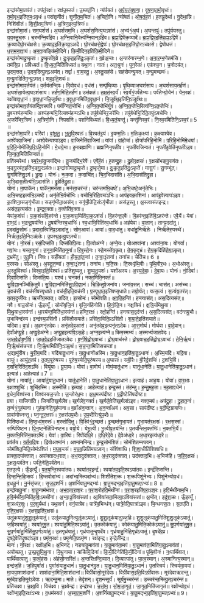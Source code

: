 

  
इन्द्रा॑सोमा॒तप॑तं। तप॑तं॒रक्षः॑। रक्ष॑उ॒ब्जतं॑। उ॒ब्जतं॒नि। न्य॑र्पयतं। अ॒र्प॒य॒तं॒वृ॒ष॒णा॒। वृ॒ष॒णा॒त॒मो॒वृधः॑। त॒मो॒वृध॒इति॑त॒मः॒ऽवृधः॑॥ परा॑शृणीतं। शृ॒णी॒त॒म॒चितः॑। अ॒चितो॒नि। न्यो॑षतं। ओ॒ष॒तं॒ह॒तं। ह॒तन्नु॒देथां॑। नु॒देथा॒न्नि। निशि॑शीतं। शि॒शी॒तम॒त्रिणः॑। अ॒त्रिण॒इत्य॒त्रिणः॑॥  
इन्द्रा॑सोमा॒सं। सम॒घशं॑सं। अ॒घशं॑सम॒भि। अ॒घशं॑स॒मित्य॒घऽश॑सं। अ॒भ्य॑१॒॑अ॒घं। अ॒घन्तपुः॑। तपु॑र्ययस्तु। य॒य॒स्तु॒च॒रुः। च॒रुर॑ग्नि॒वाँइ॑व। अ॒ग्नि॒वानि॒वेत्य॑ग्नि॒वान्ऽइि॑व॥ ब्र॒ह्म॒द्विषे॑क्र॒व्यादे॑। ब्र॒ह्म॒द्विष॒इति॑ब्र॒ह्म॒ऽद्विषे॑। क्र॒व्यादे॑घो॒रच॑क्षसे। क्र॒व्याद॒इति॑क्र॒व्य॒ऽअदे॑। घो॒रच॑क्षसे॒द्वेषः॑। घो॒रच॑क्षस॒इति॑घो॒रऽच॑क्षसे। द्वेषो॑धत्तं। ध॒त्त॒म॒ना॒वा॒यं। अ॒न॒वा॒यङ्कि॑मी॒दिने॑। कि॒मी॒दिन॒इति॑कि॒मी॒दिने॑॥  
इन्द्रा॑सोमादु॒ष्कृतः॑। दु॒ष्कृतो॑व॒व्रे। दुः॒कृत॒इति॑दुः॒ऽकृतः॑। व॒व्रेअ॒न्तः। अ॒न्तर॑नारम्भ॒णे। अ॒ना॒र॒म्भ॒णेतम॑सि। तम॑सि॒प्र। प्रवि॑ध्यतं। वि॒ध्य॒त॒मिति॑विध्यतं॥ यथा॒न। नातः॑। अतः॒पुनः॑। पुन॒रेकः॑। एक॑श्च॒न। च॒नोदय॑त्। उ॒दय॒त्तत्। उ॒दय॒दित्यु॒त्ऽअय॑त्। तद्वां॑। वा॒म॒स्तु॒। अ॒स्तु॒सह॑से। सह॑सेमन्यु॒मत्। म॒न्यु॒मच्छवः॑। म॒न्यु॒मदिति॑म॒न्यु॒ऽमत्। शव॒इति॒शवः॑॥  
इन्द्रा॑सोमाव॒र्तय॑तं। व॒र्तय॑तन्दि॒वः। दि॒वोव॒धं। व॒धंसं। सम्पृ॑थि॒व्याः। पृ॒थि॒व्याअ॒घशं॑साय। अ॒घशं॑साय॒तर्ह॑णं। अ॒घशं॑सा॒येत्य॒घऽशं॑साय। तर्ह॑ण॒मिति॒तर्ह॑णं॥ उत्त॑क्षतं। त॒क्ष॒तं॒स्व॒र्यं॑। स्व॒र्यं॑१॒॑पर्व॑तेभ्यः। पर्व॑तेभ्यो॒येन॑। येन॒रक्षः॑। रक्षो॑वावृधा॒नं। वा॒वृ॒धा॒नन्नि॒जूर्व॑थः। व॒वृ॒धा॒नमिति॑व॒वृ॒धा॒नं। नि॒जूर्व॑थ॒इति॑नि॒ऽजूर्व॑थः॥  
इन्द्रा॑सोमाव॒र्तय॑तन्दि॒वस्परि॑। पर्य॑ग्नित॒प्तेभिः॑। अ॒ग्नि॒त॒प्तेभि॑र्यु॒वं। अ॒ग्नि॒त॒प्तेभि॒रित्य॑ग्नि॒ऽत॒प्तेभिः॑। यु॒वमश्म॑हन्मभिः। अश्म॑हन्मभि॒रित्यश्म॑हन्मऽभिः॥ तपु॑र्वधेभिर॒जरे॑भिः। तपु॑र्वधेभि॒रिति॒तपुः॑ऽवधेभिः। अ॒जरे॑भिर॒त्रिणः॑। अ॒त्रिणो॒नि। निपर्शा॑ने। पर्शा॑नेविध्यतं। वि॒ध्य॒तं॒यन्तु॑। यन्तु॑निस्व॒रं। नि॒स्व॒रमिति॑नि॒ऽस्व॒रं॥ 5 ॥  
इन्द्रा॑सोमा॒परि॑। परि॑वां। वां॒भू॒तु॒। भू॒तु॒वि॒श्वतः॑। वि॒श्वत॑इ॒यं। इ॒यम्म॒तिः। म॒तिःक॒क्ष्या॑। क॒क्ष्याश्वे॑व। अश्वे॑ववा॒जिना॑। अश्वे॒वेत्यश्वा॑ऽइव। वा॒जिनेति॑वा॒जिना॑॥ यांवां॑। वां॒होत्रां॑। होत्रां॑परिहि॒नोमि॑। प॒रि॒हि॒नोमि॑मे॒धया॑। प॒रि॒हि॒नोमीति॑प॒रि॒ऽहि॒नोमि॑। मे॒धये॒मा। इ॒माब्रह्मा॑णि। ब्रह्मा॑णिनृ॒पती॑व। नृ॒पती॑वजिन्वतं। नृ॒पती॑इ॒वेति॑नृ॒पती॑ऽइव। जि॒न्व॒त॒मिति॑जिन्वतं॥  
प्रति॑स्मरेथां। स्म॒रे॒थां॒तु॒जय॑द्भिः। तु॒जय॑द्भि॒रेवैः॑। एवै॑र्ह॒तं। ह॒तन्द्रु॒हः। द्रु॒होर॒क्षसः॑। र॒क्षसो॑भङ्गु॒राव॑तः। भ॒ङ्गु॒रव॑त॒इति॑भ॒ङ्गु॒॒रऽव॑तः॥ इन्द्रा॑सोमादु॒ष्कृते॑। दु॒ष्कृते॒मा। दुः॒कृत॒इति॑दुः॒ऽकृते॑। मासु॒गं। सु॒गम्भू॑त्। सु॒गमिति॑सु॒ऽगं। भू॒द्यः। योनः॑। नः॒क॒दा। क॒दाचि॑त्। चि॒द॒भिदास॑ति। अ॒भि॒दास॑तिद्रु॒हा। अ॒भि॒दास॒तीत्य॑भि॒ऽदास॑ति। द्रु॒हेति॑द्रु॒हा॥  
योमा॑। मा॒पाके॑न। पाके॑न॒मन॑सा। मन॑सा॒चर॑न्तं। चर॑न्तमभि॒चष्टे॑। अ॒भि॒चष्टे॒अनृ॑तेभिः। अ॒भि॒चष्ट॒इत्य॑भि॒ऽचष्टे॑। अनृ॑तेभि॒र्वचो॑भिः। वचो॑भि॒रिति॒वचः॑ऽभिः॥ आप॑इवका॒शिना॑। आप॑इ॒वेत्यापः॑ऽइव। का॒शिना॒सङ्गृ॑भीता। सङ्गृ॑भीता॒अस॑न्। सगृ॑भी॒तेति॒संऽगृ॑भीता। अस॑न्न॒स्तु। अ॒स्त्वास॑तइन्द्र। अस॑त॒इत्यस॑तः। इ॒न्द्र॒व॒क्ता। व॒क्तेति॑व॒क्ता॥  
येपा॑क॒शंसं॑। पा॒क॒शंसं॑वि॒हर॑न्ते। पा॒क॒शस॒मिति॑पा॒क॒ऽशंसं॑। वि॒हर॑न्त॒एवैः॑। वि॒हर॑न्त॒इति॑वि॒ऽहर॑न्ते। एवै॒र्ये। येवा॑। वा॒भ॒द्रं। भ॒द्रन्दू॒षय॑न्ति। दू॒षय॑न्तिस्व॒धाभिः॑। स्व॒धाभि॒रिति॑स्व॒धाभिः॑॥ अह॑येवा। वा॒तान्। तान्प्र॒ददा॑तु। प्र॒ददा॑तु॒सोमः॑। प्र॒दादा॒त्विति॑प्र॒ऽदादा॑तु। सोम॒आवा॑। आवा॑। वा॒द॒धा॑तु। दधा॑तु॒निर्ऋ॑तेः । निर्ऋ॑तेरु॒पस्थे॑। निर्ऋ॑त॒इति॒निःऽऋ॑तेः। उ॒पस्थ॒इत्यु॒पऽस्थे॑॥  
योनः॑। नो॒रसं॑। रसं॒दिप्स॑ति। दिप्स॑तिपि॒त्वः। पि॒त्वोअ॑ग्ने। अ॒ग्ने॒यः। योअश्वा॑नां। अश्वा॑नां॒यः। योगवां॑। गवां॒यः। यस्त॒नूनां॑। त॒नूना॒मिति॑त॒नूनां॑॥ रि॒पुस्ते॒नः। स्ते॒नस्ते॑य॒कृत्। ते॒य॒कृद्द॒भ्रं। ते॒य॒कृदिति॑ते॒य॒ऽकृत्। द॒भ्रमे॑तु। ए॒तु॒नि। निषः। सही॑यतां। ही॒य॒तां॒त॒न्वा॑। त॒न्वा॒३॒॑तना॑। तना॑च। चेति॑च॥ 6 ॥  
प॒रस्सः। सोअ॑स्तु। अ॒स्तु॒त॒न्वा॑। त॒न्वा॒३॒॑तना॑। तना॑च। च॒ति॒स्रः। ति॒स्रःपृ॑थि॒वीः। पृ॒थि॒वीर॒धः। अ॒धोअ॑स्तु। अ॒स्तु॒विश्वाः॑। विश्वा॒इति॒विश्वाः॑॥ प्रति॑शुष्यतु। शु॒ष्य॒तु॒यशः॑। यशो॑अस्य। अ॒स्य॒दे॒वाः॒। दे॒वा॒यः। योनः॑। नो॒दिवा॑। दिवा॒दिप्स॑ति। दिप्स॑ति॒यः। यश्च॑। च॒नक्तं॑। नक्त॒मिति॒नक्तं॑॥  
सु॒वि॒ज्ञा॒नञ्चि॑कि॒तुषे॑। सु॒वि॒ज्ञा॒नमिति॑सु॒ऽवि॒ज्ञा॒नं। चि॒कि॒तुषे॒जना॑य। जना॑य॒सत्। सच्च॑। चास॑त्। अस॑च्च। च॒वच॑सी। वच॑सीपस्पृधाते। वच॑सी॒इति॒वच॑सी। प॒स्पृ॒धा॒त॒इति॑पप्सृधाते॥ तयो॒र्यत्। यत्स॒त्यं। स॒त्यंय॒तर॑त्। य॒तर॒दृजी॑यः। ऋजी॑य॒स्तत्। तदित्। इत्सोमः॑। सोमो॑वति। अ॒व॒ति॒हन्ति॑। हन्त्यास॑त्। अस॒दित्यस॑त्॥  
नवै। वाउ॒सोमः॑। ऊँ॒इत्यूँ॑। सोमो॑वृजि॒नं। वृ॒जि॒नंहि॑नोति। हि॒नो॒ति॒न। नक्ष॒त्रियं॑। क्ष॒त्रि॒यं॑मिथु॒या। मि॒थु॒याधा॒रय॑न्तं। धा॒रय॑न्त॒मिति॑धा॒रय॑न्तं॥ हन्ति॒रक्षः॑। रक्षो॒हन्ति॑। हन्त्यास॒द्वद॑न्तं। अ॒स॒दित्यस॑त्। वद॑न्तमु॒भौ। उ॒भाविन्द्र॑स्य। इन्द्र॑स्य॒प्रसि॑तौ। प्रसि॑तौसयाते। प्रसि॑ता॒विति॒प्रऽसि॑तौ। श॒या॒ते॒इति॑शयाते॥  
यदि॑वा। वा॒हं। अ॒हमनृ॑तदेवः। अनृ॑तदेव॒आस॑। अनृ॑तदेव॒इत्यनृ॑तऽदेवः। आ॒स॒मोघं॑। मोघं॑वा। वा॒दे॒वान्। दे॒वाँअ॑प्यू॒हे। अ॒प्यू॒हेअ॑ग्ने। अ॒प्यू॒हइत्य॑पि॒ऽऊ॒हे। अ॒ग्न॒इत्य॑ग्ने॥ किम॒स्मभ्यं॑। अ॒स्मभ्यं॑जातवेदः। जा॒त॒वे॒दो॒हृ॒णी॒षे॒। जा॒त॒वे॒द॒इति॑जातऽवेदः। हृ॒णी॒षे॒द्रो॒घ॒वाचः॑। द्रो॒घ॒वाच॑स्ते। द्रो॒घ॒वाच॒इति॑द्रो॒घ॒ऽवाचः॑। ते॒नि॒र्ऋ॒थं। नि॒र्ऋ॒थंस॑चन्तां। नि॒र्ऋ॒थमिति॑निः॒ऽऋ॒थं। स॒च॒न्ता॒मिति॑सचन्तां॥  
अ॒द्यामु॑रीय। मु॒री॒य॒यदि॑। यदि॑यातु॒धानः॑। या॒तु॒धानो॑अस्मि। या॒तु॒धान॒इति॑या॒तु॒ऽधानः॑। अ॒स्मि॒यदि॑। यदि॒वा। वायुः॑। आयु॑त॒तप॑। त॒तप॒पूरु॑षस्य। पूरु॑ष॒स्येति॒पूरु॑षस्य॥ अ॒घासः॑। सवी॒रैः। वी॒रैर्द॒शभिः॑। द॒शभि॒र्वि। द॒शभि॒रिति॑द॒शऽभिः॑। वियू॑याः। यू॒या॒यः। योवा॑। वा॒मोघं॑। मोघं॒यातु॑धान। यातु॑धा॒नेति॑। या॒तु॒धानेति॑या॒तु॒ऽधान॑। इत्याह॑। आहेत्याह॑॥ 7 ॥  
योमा॑। माया॑तुं। आया॑तुंयातु॒धान॑। यातु॑धा॒नेति॑। या॒तु॒धानेति॑या॒तु॒ऽधान॑। इत्याह॑। आह॒यः। योवा॑। वा॒र॒क्षाः। र॒क्षाश्शुचिः॑। शुचि॑र॒स्मि। अ॒स्मीति॑। इत्याह॑। आहेत्याह॑॥ इन्द्र॒स्तं। तंह॑न्तु। ह॒न्तु॒म॒ह॒ता। म॒ह॒ताव॒धेन॑। व॒धेन॒विश्व॑स्य। विश्व॑स्यज॒न्तोः। ज॒न्तोर॑ध॒मः। अ॒ध॒मस्प॑दीष्ट। प॒दी॒ष्टेति॑पदीष्ट॥  
प्रया। याजिगा॑ति। जिगा॑तिख॒र्गले॑व। ख॒र्गले॑व॒नक्तं॑। ख॒र्गले॒वेति॑ख॒र्गला॑ऽइव। नक्त॒मप॑। अप॑द्रु॒हा। द्रु॒हात॒न्वं॑। त॒न्वं॑१॒॑गूह॑माना। गूह॑मा॒नेति॒गूह॑माना॥ व॒व्राँअ॑न॒न्तान्। अ॒न॒न्ताँअव॑। अव॒सा। साप॑दीष्ट। प॒दी॒ष्ट॒ग्रावा॑णः। ग्रावा॑णोघ्नन्तु। घ्न॒न्तु॒र॒क्षसः॑। र॒क्षस॑उप॒ब्दैः। उ॒प॒ब्दैरित्यु॑प॒ब्दैः॥  
विति॑ष्ठध्वं। ति॒ष्ठ॒ध्वं॒म॒रुतः॑। म॒रुतो॑वि॒क्षु। वि॒क्ष्वि॑१॒॑इ॒च्छत॑। इ॒च्छत॑गृभा॒यत॑। गृ॒भा॒यत॑र॒क्षसः॑। र॒क्षस॒स्सं। सम्पि॑पिष्टन। पि॒न॒ष्टनेति॑पिनष्टन॥ वयो॒ये। येभू॒त्वी। भू॒त्वीप॒तय॑न्ति। प॒तय॑न्तिन॒क्तभिः॑। न॒क्तभि॒र्ये। ऩ॒क्तभि॒रिति॑न॒क्तऽभिः॑। येवा॑। वा॒रिपः॑। रिपो॑दधि॒रे। द॒धि॒रेदे॒वे। दे॒वेअ॑ध्व॒रे। अ॒ध्व॒रइत्य॑ध्व॒रे॥  
प्रव॑र्तय। व॒र्त॒य॒दि॒वः। दि॒वोअश्मा॑नं। अश्मा॑नमिन्द्र। इ॒न्द्र॒सोम॑शितं। सोम॑शितम्मघवन्। सोम॑शित॒मिति॒सोम॑ऽशितं। म॒घ॒व॒न्त्सं। म॒घ॒व॒न्निति॑मघऽवन्। संशि॑शाधि। शि॒शा॒धीति॑शिशाधि॥ प्राक्ता॒दपा॑क्तात्। अपा॑क्तादध॒रात्। अ॒ध॒रादुद॑क्तात्। अ॒ध॒रादुद॑क्तात्। उद॑क्ताद॒भि। अ॒भिज॑हि। ज॒हि॒र॒क्षसः॑। र॒क्षसः॒पर्व॑तेन। पर्व॑ते॒नेति॒पर्व॑तेन॥  
ए॒तउ॒त्ये। ऊँ॒इत्यूँ॑। प॒त॒य॒न्ति॒श्वया॑तवः। श्वया॑तव॒इन्द्रं॑। श्वया॑तव॒इति॒श्वऽया॑तवः। इन्द्रं॑दिप्सन्ति। दि॒प्स॒न्ति॒दि॒प्सवः॑। दि॒प्सवोदा॑भ्यं। अदा॑भ्य॒मित्यदा॑भ्यं॥ शिशी॑तेश॒क्रः। श॒क्रःपिशु॑नेभ्यः। पिशु॑नेभ्योव॒धं। व॒धन्नू॒नं। नू॒नंसृ॑जत्। सृ॒ज॒द॒शनिं॑। अ॒शनिं॑यातु॒मद्भ्यः॑। या॒तु॒मद्भ्य॒इति॑या॒तु॒मत्ऽभ्यः॑॥ 8 ॥  
इन्द्रो॑यातू॒नां। या॒तू॒नाम॑भवत्। अ॒भ॒व॒त्प॒रा॒श॒रः। प॒रा॒श॒रोह॑वि॒र्मथी॑नां। प॒रा॒श॒रइति॑प॒रा॒ऽश॒रः। ह॒वि॒र्मथी॑नाम॒भि। ह॒वि॒र्मथी॑ना॒मिति॑ह॒विः॒ऽमथी॑नां। अ॒भ्या॒३॒॑विवा॑सतां। आ॒विवा॑सता॒मित्या॒ऽविवा॑सतां॥ अ॒भीत्। इदु॑श॒क्रः। ऊँ॒इत्यूँ॑। श॒क्रःप॑र॒शुः। प॒र॒शुर्यथा॑। यथा॒वनं॑। वनं॒पात्रे॑व। पात्रे॑व॒भिन्ध॑न्। पात्रे॒वेति॒पात्रा॑ऽइव। भि॒न्धन्त्स॒तः। स॒तए॑ति। ए॒ति॒र॒क्षसः॑। र॒क्षस॒इति॑र॒क्षसः॑॥  
उलू॑कयातुंशुशु॒लूक॑यातुं। उलू॑कयातु॒मित्युलू॑कऽयातुं। शु॒शु॒लूक॑यातुञ्ज॒हि। शु॒शु॒लूक॑यातु॒मिति॑शु॒शु॒लूक॑ऽयातुं। ज॒हिश्वया॑तुं। श्वया॑तुमु॒त। श्वया॑तु॒मिति॒श्वऽया॑तुं। उ॒तकोक॑यातुं। कोक॑यातु॒मिति॒कोक॑ऽयातुं॥ सु॒प॒र्णया॑तुमु॒त। सु॒प॒र्णया॑तु॒मिति॑सु॒प॒र्णऽया॑तुं। उ॒तगृध्र॑यातुं। गृध्र॑यातुन्दृ॒षदे॑व। गृध्र॑यातु॒मिति॒गृध्र॑ऽयातुं। दृ॒षदे॑व॒प्र। दृ॒षदे॒वेति॑दृ॒षदा॑ऽइव। प्रमृ॑ण॒रक्षः॑। प्रमृ॒णेति॒प्रऽमृ॑ण। रक्ष॑इन्द्र। इ॒न्द्रेती॑न्द्र॥  
मानः॑। नो॒रक्षः॑। रक्षो॑अ॒भि। अ॒भिनट्। नड्या॑तु॒माव॑तां। या॒तु॒माव॑ता॒मप॑। या॒तु॒माव॑ता॒मिति॑या॒तु॒ऽमाव॑तां। अपो॑च्छतु। उ॒च्छ॒तु॒मि॒थु॒ना। मि॒थु॒नाया। याकि॑मि॒दिना॑। कि॒मी॒दिनेति॑कि॒मी॒दिना॑॥ पृ॒थि॒वीनः॑। नः॒पार्थि॑वात्। पार्थि॑वात्पातु। पा॒त्वं॒ह॑सः। अंह॑सो॒न्तरि॑क्षं। अ॒न्तरि॑क्षन्दि॒व्यात्। दि॒व्यात्पा॑तु। पा॒त्व॒स्मान्। अ॒स्मानित्य॒स्मान्॥  
इन्द्र॑ज॒हि। ज॒हिपुमां॑सं। पुमां॑संयातु॒धानं॑। या॒तु॒धान॑मु॒त। या॒तु॒धान॒मिति॑या॒तु॒ऽधानं॑। उ॒तस्त्रियं॑। स्त्रियं॑मा॒यया॑। मा॒यया॒शाश॑दानां। शाश॑दाना॒मिति॒शाश॑दानां॥ विग्री॑वासो॒मूर॑देवाः। विग्री॑वास॒इति॒विऽग्री॑वासः। मूर॑देवाऋदन्तु। मूर॑देवा॒इति॒मूर॑ऽदेवाः। ऋ॒द॒न्तु॒मा। माते। तेदृ॑शन्। दृ॒श॒न्त्सूर्यं॑। सूर्य॑मु॒च्चर॑न्तं। उ॒च्चर॑न्त॒मित्यु॒त्ऽचर॑न्तं॥  
प्रति॑चक्ष्व। च॒क्ष्व॒वि। विच॑क्ष्व। च॒क्ष्वेन्द्रः॑। इन्द्र॑श्च। च॒सो॒म॒। सो॒म॒जा॒गृ॒तं॒। जा॒गृ॒त॒मिति॑जागृतं॥ रक्षो॑भ्योव॒धं। रक्षो॑भ्य॒इति॒रक्षः॑ऽभ्यः। व॒धम॑स्यतं। अ॒स्य॒त॒म॒शनिं॑। अ॒शनिं॑यातु॒मद्भ्यः॑। या॒तु॒मद्भ्य॒इति॑या॒तु॒मत्ऽभ्यः॑॥ 9।  
